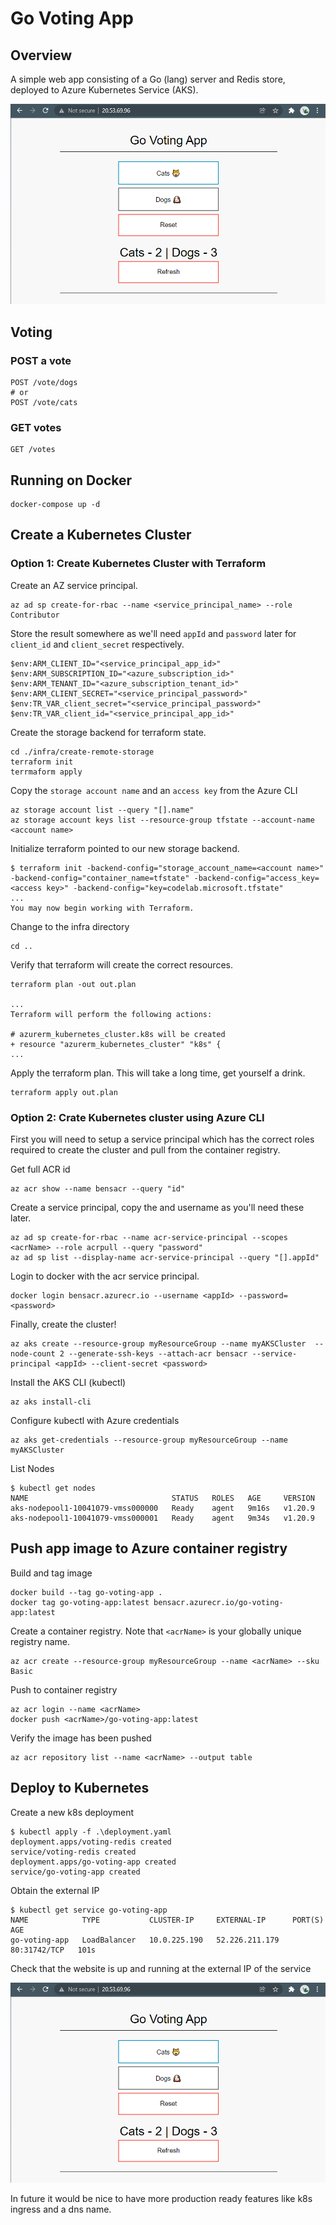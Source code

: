 # Go Voting App

## Overview
A simple web app consisting of a Go (lang) server and Redis store, deployed to Azure Kubernetes Service (AKS).

![Go voting app screenshot](/screenshot.png)

## Voting
### POST a vote
    POST /vote/dogs
    # or 
    POST /vote/cats

### GET votes
    GET /votes

## Running on Docker
    docker-compose up -d

## Create a Kubernetes Cluster 
### Option 1: Create Kubernetes Cluster with Terraform
Create an AZ service principal. 

    az ad sp create-for-rbac --name <service_principal_name> --role Contributor

Store the result somewhere as we'll need `appId` and `password` later for `client_id` and `client_secret` respectively.

    $env:ARM_CLIENT_ID="<service_principal_app_id>"
    $env:ARM_SUBSCRIPTION_ID="<azure_subscription_id>"
    $env:ARM_TENANT_ID="<azure_subscription_tenant_id>"
    $env:ARM_CLIENT_SECRET="<service_principal_password>"
    $env:TR_VAR_client_secret="<service_principal_password>"
    $env:TR_VAR_client_id="<service_principal_app_id>"

Create the storage backend for terraform state.

    cd ./infra/create-remote-storage
    terraform init
    terrmaform apply

Copy the `storage account name` and an `access key` from the Azure CLI

    az storage account list --query "[].name"
    az storage account keys list --resource-group tfstate --account-name <account name>

Initialize terraform pointed to our new storage backend.

    $ terraform init -backend-config="storage_account_name=<account name>" -backend-config="container_name=tfstate" -backend-config="access_key=<access key>" -backend-config="key=codelab.microsoft.tfstate"
    ...
    You may now begin working with Terraform. 

Change to the infra directory

    cd ..

Verify that terraform will create the correct resources. 

    terraform plan -out out.plan

    ...
    Terraform will perform the following actions:

    # azurerm_kubernetes_cluster.k8s will be created
    + resource "azurerm_kubernetes_cluster" "k8s" {
    ...

Apply the terraform plan. This will take a long time, get yourself a drink.

    terraform apply out.plan

### Option 2: Crate Kubernetes cluster using Azure CLI
First you will need to setup a service principal which has the correct roles required to create the cluster and pull from the container registry.

Get full ACR id
```
az acr show --name bensacr --query "id"
```
Create a service principal, copy the <password> and username <appId> as you'll need these later.
```
az ad sp create-for-rbac --name acr-service-principal --scopes <acrName> --role acrpull --query "password"
az ad sp list --display-name acr-service-principal --query "[].appId"
```
Login to docker with the acr service principal.
```
docker login bensacr.azurecr.io --username <appId> --password=<password>
```

Finally, create the cluster!
```
az aks create --resource-group myResourceGroup --name myAKSCluster  --node-count 2 --generate-ssh-keys --attach-acr bensacr --service-principal <appId> --client-secret <password>
```

Install the AKS CLI (kubectl) 
    
    az aks install-cli

Configure kubectl with Azure credentials 

    az aks get-credentials --resource-group myResourceGroup --name myAKSCluster

List Nodes

```
$ kubectl get nodes
NAME                                STATUS   ROLES   AGE     VERSION
aks-nodepool1-10041079-vmss000000   Ready    agent   9m16s   v1.20.9
aks-nodepool1-10041079-vmss000001   Ready    agent   9m34s   v1.20.9
```

## Push app image to Azure container registry

Build and tag image
```
docker build --tag go-voting-app .
docker tag go-voting-app:latest bensacr.azurecr.io/go-voting-app:latest
```
Create a container registry. Note that `<acrName>` is your globally unique registry name.
```
az acr create --resource-group myResourceGroup --name <acrName> --sku Basic
```

Push to container registry
```
az acr login --name <acrName>
docker push <acrName>/go-voting-app:latest
```
Verify the image has been pushed
```
az acr repository list --name <acrName> --output table
```

## Deploy to Kubernetes
Create a new k8s deployment

    $ kubectl apply -f .\deployment.yaml
    deployment.apps/voting-redis created
    service/voting-redis created
    deployment.apps/go-voting-app created
    service/go-voting-app created

Obtain the external IP

    $ kubectl get service go-voting-app
    NAME            TYPE           CLUSTER-IP     EXTERNAL-IP      PORT(S)        AGE
    go-voting-app   LoadBalancer   10.0.225.190   52.226.211.179   80:31742/TCP   101s

Check that the website is up and running at the external IP of the service

![screenshot](screenshot.png)

In future it would be nice to have more production ready features like k8s ingress and a dns name.